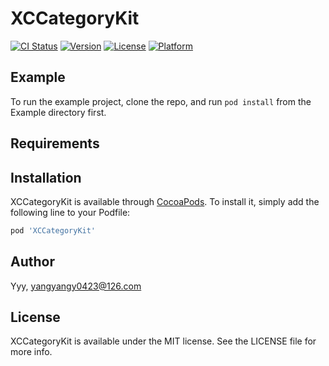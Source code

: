 # XCCategoryKit

[![CI Status](https://img.shields.io/travis/Yyy/XCCategoryKit.svg?style=flat)](https://travis-ci.org/Yyy/XCCategoryKit)
[![Version](https://img.shields.io/cocoapods/v/XCCategoryKit.svg?style=flat)](https://cocoapods.org/pods/XCCategoryKit)
[![License](https://img.shields.io/cocoapods/l/XCCategoryKit.svg?style=flat)](https://cocoapods.org/pods/XCCategoryKit)
[![Platform](https://img.shields.io/cocoapods/p/XCCategoryKit.svg?style=flat)](https://cocoapods.org/pods/XCCategoryKit)

## Example

To run the example project, clone the repo, and run `pod install` from the Example directory first.

## Requirements

## Installation

XCCategoryKit is available through [CocoaPods](https://cocoapods.org). To install
it, simply add the following line to your Podfile:

```ruby
pod 'XCCategoryKit'
```

## Author

Yyy, yangyangy0423@126.com

## License

XCCategoryKit is available under the MIT license. See the LICENSE file for more info.
